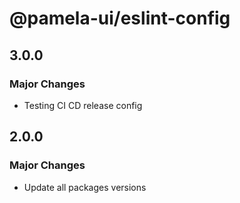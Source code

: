 # @pamela-ui/eslint-config

## 3.0.0

### Major Changes

- Testing CI CD release config

## 2.0.0

### Major Changes

- Update all packages versions
